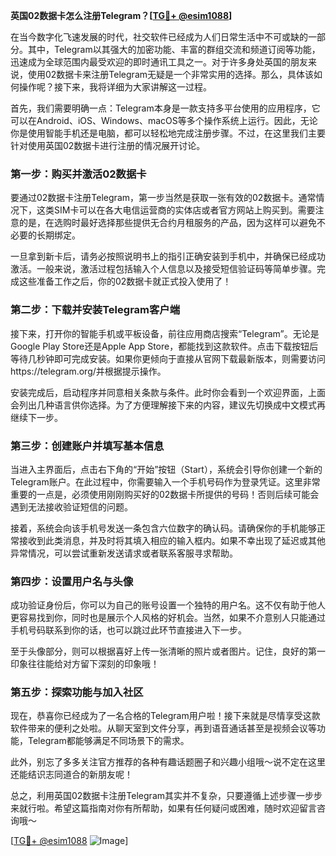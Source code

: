 **英国02数据卡怎么注册Telegram？[[TG💪+ @esim1088](https://t.me/s/esim1088)]**

在当今数字化飞速发展的时代，社交软件已经成为人们日常生活中不可或缺的一部分。其中，Telegram以其强大的加密功能、丰富的群组交流和频道订阅等功能，迅速成为全球范围内最受欢迎的即时通讯工具之一。对于许多身处英国的朋友来说，使用02数据卡来注册Telegram无疑是一个非常实用的选择。那么，具体该如何操作呢？接下来，我将详细为大家讲解这一过程。

首先，我们需要明确一点：Telegram本身是一款支持多平台使用的应用程序，它可以在Android、iOS、Windows、macOS等多个操作系统上运行。因此，无论你是使用智能手机还是电脑，都可以轻松地完成注册步骤。不过，在这里我们主要针对使用英国02数据卡进行注册的情况展开讨论。

### 第一步：购买并激活02数据卡

要通过02数据卡注册Telegram，第一步当然是获取一张有效的02数据卡。通常情况下，这类SIM卡可以在各大电信运营商的实体店或者官方网站上购买到。需要注意的是，在选购时最好选择那些提供无合约月租服务的产品，因为这样可以避免不必要的长期绑定。

一旦拿到新卡后，请务必按照说明书上的指引正确安装到手机中，并确保已经成功激活。一般来说，激活过程包括输入个人信息以及接受短信验证码等简单步骤。完成这些准备工作之后，你的02数据卡就正式投入使用了！

### 第二步：下载并安装Telegram客户端

接下来，打开你的智能手机或平板设备，前往应用商店搜索“Telegram”。无论是Google Play Store还是Apple App Store，都能找到这款软件。点击下载按钮后等待几秒钟即可完成安装。如果你更倾向于直接从官网下载最新版本，则需要访问https://telegram.org/并根据提示操作。

安装完成后，启动程序并同意相关条款与条件。此时你会看到一个欢迎界面，上面会列出几种语言供你选择。为了方便理解接下来的内容，建议先切换成中文模式再继续下一步。

### 第三步：创建账户并填写基本信息

当进入主界面后，点击右下角的“开始”按钮（Start），系统会引导你创建一个新的Telegram账户。在此过程中，你需要输入一个手机号码作为登录凭证。这里非常重要的一点是，必须使用刚刚购买好的02数据卡所提供的号码！否则后续可能会遇到无法接收验证短信的问题。

接着，系统会向该手机号发送一条包含六位数字的确认码。请确保你的手机能够正常接收到此类消息，并及时将其填入相应的输入框内。如果不幸出现了延迟或其他异常情况，可以尝试重新发送请求或者联系客服寻求帮助。

### 第四步：设置用户名与头像

成功验证身份后，你可以为自己的账号设置一个独特的用户名。这不仅有助于他人更容易找到你，同时也是展示个人风格的好机会。当然，如果不介意别人只能通过手机号码联系到你的话，也可以跳过此环节直接进入下一步。

至于头像部分，则可以根据喜好上传一张清晰的照片或者图片。记住，良好的第一印象往往能给对方留下深刻的印象哦！

### 第五步：探索功能与加入社区

现在，恭喜你已经成为了一名合格的Telegram用户啦！接下来就是尽情享受这款软件带来的便利之处啦。从聊天室到文件分享，再到语音通话甚至是视频会议等功能，Telegram都能够满足不同场景下的需求。

此外，别忘了多多关注官方推荐的各种有趣话题圈子和兴趣小组哦～说不定在这里还能结识志同道合的新朋友呢！

总之，利用英国02数据卡注册Telegram其实并不复杂，只要遵循上述步骤一步步来就行啦。希望这篇指南对你有所帮助，如果有任何疑问或困难，随时欢迎留言咨询哦～

[[TG💪+ @esim1088](https://t.me/s/esim1088) ![Image](https://i.postimg.cc/4NQfJmqS/Snipaste-2025-05-13-00-14-12.png)]
